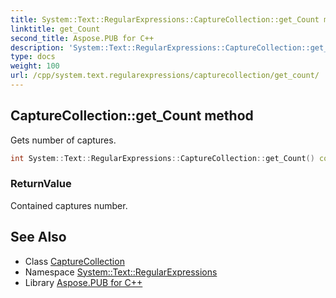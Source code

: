 ```yaml
---
title: System::Text::RegularExpressions::CaptureCollection::get_Count method
linktitle: get_Count
second_title: Aspose.PUB for C++
description: 'System::Text::RegularExpressions::CaptureCollection::get_Count method. Gets number of captures in C++.'
type: docs
weight: 100
url: /cpp/system.text.regularexpressions/capturecollection/get_count/
---
```

## CaptureCollection::get_Count method


Gets number of captures.

```cpp
int System::Text::RegularExpressions::CaptureCollection::get_Count() const override
```


### ReturnValue

Contained captures number.

## See Also

* Class [CaptureCollection](../)
* Namespace [System::Text::RegularExpressions](../../)
* Library [Aspose.PUB for C++](../../../)
